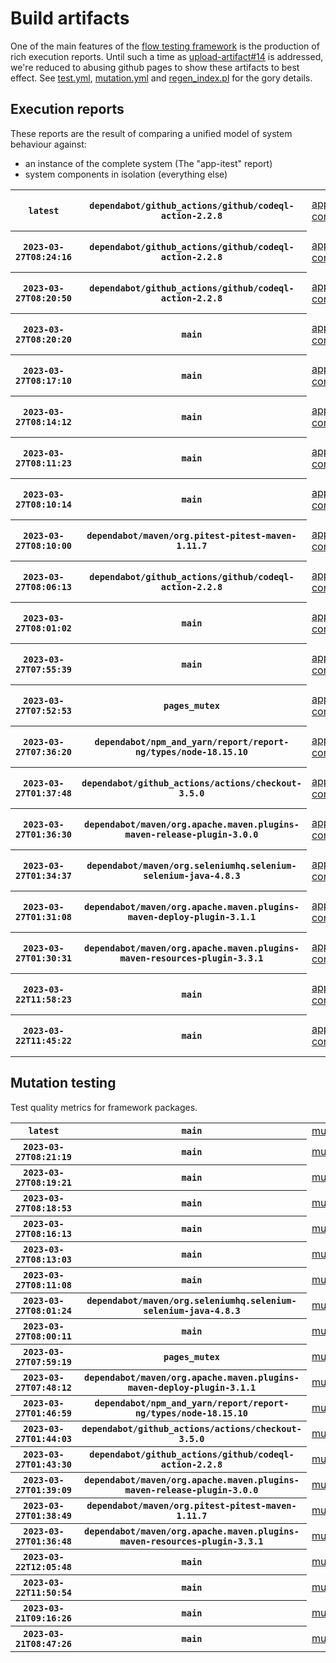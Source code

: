 # Build artifacts

One of the main features of the [flow testing framework](https://github.com/Mastercard/flow) is the production of rich execution reports.
Until such a time as [upload-artifact#14](https://github.com/actions/upload-artifact/issues/14) is addressed, we're reduced to abusing github pages to show these artifacts to best effect.
See [test.yml](https://github.com/Mastercard/flow/blob/main/.github/workflows/test.yml), [mutation.yml](https://github.com/Mastercard/flow/blob/main/.github/workflows/mutation.yml) and [regen_index.pl](https://github.com/Mastercard/flow/blob/pages/regen_index.pl) for the gory details.

## Execution reports

These reports are the result of comparing a unified model of system behaviour against:
 * an instance of the complete system (The "app-itest" report)
 * system components in isolation (everything else)

<!-- start:execution -->
<table>
	<tbody>
		<tr> <th><code>latest</code></th>
			 <th><code>dependabot/github_actions/github/codeql-action-2.2.8</code></th>
			<td><a href="execution/latest/flow_execution_reports/example/app-core/target/mctf/latest/index.html">app-core</a></td>
			<td><a href="execution/latest/flow_execution_reports/example/app-histogram/target/mctf/latest/index.html">app-histogram</a></td>
			<td><a href="execution/latest/flow_execution_reports/example/app-itest/target/mctf/latest/index.html">app-itest</a></td>
			<td><a href="execution/latest/flow_execution_reports/example/app-queue/target/mctf/latest/index.html">app-queue</a></td>
			<td><a href="execution/latest/flow_execution_reports/example/app-store/target/mctf/latest/index.html">app-store</a></td>
			<td><a href="execution/latest/flow_execution_reports/example/app-ui/target/mctf/latest/index.html">app-ui</a></td>
			<td><a href="execution/latest/flow_execution_reports/example/app-web-ui/target/mctf/latest/index.html">app-web-ui</a></td>
		</tr>
		<tr> <th><code>2023-03-27T08:24:16</code></th>
			 <th><code>dependabot/github_actions/github/codeql-action-2.2.8</code></th>
			<td><a href="execution/1679905456/flow_execution_reports/example/app-core/target/mctf/latest/index.html">app-core</a></td>
			<td><a href="execution/1679905456/flow_execution_reports/example/app-histogram/target/mctf/latest/index.html">app-histogram</a></td>
			<td><a href="execution/1679905456/flow_execution_reports/example/app-itest/target/mctf/latest/index.html">app-itest</a></td>
			<td><a href="execution/1679905456/flow_execution_reports/example/app-queue/target/mctf/latest/index.html">app-queue</a></td>
			<td><a href="execution/1679905456/flow_execution_reports/example/app-store/target/mctf/latest/index.html">app-store</a></td>
			<td><a href="execution/1679905456/flow_execution_reports/example/app-ui/target/mctf/latest/index.html">app-ui</a></td>
			<td><a href="execution/1679905456/flow_execution_reports/example/app-web-ui/target/mctf/latest/index.html">app-web-ui</a></td>
		</tr>
		<tr> <th><code>2023-03-27T08:20:50</code></th>
			 <th><code>dependabot/github_actions/github/codeql-action-2.2.8</code></th>
			<td><a href="execution/1679905250/flow_execution_reports/example/app-core/target/mctf/latest/index.html">app-core</a></td>
			<td><a href="execution/1679905250/flow_execution_reports/example/app-histogram/target/mctf/latest/index.html">app-histogram</a></td>
			<td><a href="execution/1679905250/flow_execution_reports/example/app-itest/target/mctf/latest/index.html">app-itest</a></td>
			<td><a href="execution/1679905250/flow_execution_reports/example/app-queue/target/mctf/latest/index.html">app-queue</a></td>
			<td><a href="execution/1679905250/flow_execution_reports/example/app-store/target/mctf/latest/index.html">app-store</a></td>
			<td><a href="execution/1679905250/flow_execution_reports/example/app-ui/target/mctf/latest/index.html">app-ui</a></td>
			<td><a href="execution/1679905250/flow_execution_reports/example/app-web-ui/target/mctf/latest/index.html">app-web-ui</a></td>
		</tr>
		<tr> <th><code>2023-03-27T08:20:20</code></th>
			 <th><code>main</code></th>
			<td><a href="execution/1679905220/flow_execution_reports/example/app-core/target/mctf/latest/index.html">app-core</a></td>
			<td><a href="execution/1679905220/flow_execution_reports/example/app-histogram/target/mctf/latest/index.html">app-histogram</a></td>
			<td><a href="execution/1679905220/flow_execution_reports/example/app-itest/target/mctf/latest/index.html">app-itest</a></td>
			<td><a href="execution/1679905220/flow_execution_reports/example/app-queue/target/mctf/latest/index.html">app-queue</a></td>
			<td><a href="execution/1679905220/flow_execution_reports/example/app-store/target/mctf/latest/index.html">app-store</a></td>
			<td><a href="execution/1679905220/flow_execution_reports/example/app-ui/target/mctf/latest/index.html">app-ui</a></td>
			<td><a href="execution/1679905220/flow_execution_reports/example/app-web-ui/target/mctf/latest/index.html">app-web-ui</a></td>
		</tr>
		<tr> <th><code>2023-03-27T08:17:10</code></th>
			 <th><code>main</code></th>
			<td><a href="execution/1679905030/flow_execution_reports/example/app-core/target/mctf/latest/index.html">app-core</a></td>
			<td><a href="execution/1679905030/flow_execution_reports/example/app-histogram/target/mctf/latest/index.html">app-histogram</a></td>
			<td><a href="execution/1679905030/flow_execution_reports/example/app-itest/target/mctf/latest/index.html">app-itest</a></td>
			<td><a href="execution/1679905030/flow_execution_reports/example/app-queue/target/mctf/latest/index.html">app-queue</a></td>
			<td><a href="execution/1679905030/flow_execution_reports/example/app-store/target/mctf/latest/index.html">app-store</a></td>
			<td><a href="execution/1679905030/flow_execution_reports/example/app-ui/target/mctf/latest/index.html">app-ui</a></td>
			<td><a href="execution/1679905030/flow_execution_reports/example/app-web-ui/target/mctf/latest/index.html">app-web-ui</a></td>
		</tr>
		<tr> <th><code>2023-03-27T08:14:12</code></th>
			 <th><code>main</code></th>
			<td><a href="execution/1679904852/flow_execution_reports/example/app-core/target/mctf/latest/index.html">app-core</a></td>
			<td><a href="execution/1679904852/flow_execution_reports/example/app-histogram/target/mctf/latest/index.html">app-histogram</a></td>
			<td><a href="execution/1679904852/flow_execution_reports/example/app-itest/target/mctf/latest/index.html">app-itest</a></td>
			<td><a href="execution/1679904852/flow_execution_reports/example/app-queue/target/mctf/latest/index.html">app-queue</a></td>
			<td><a href="execution/1679904852/flow_execution_reports/example/app-store/target/mctf/latest/index.html">app-store</a></td>
			<td><a href="execution/1679904852/flow_execution_reports/example/app-ui/target/mctf/latest/index.html">app-ui</a></td>
			<td><a href="execution/1679904852/flow_execution_reports/example/app-web-ui/target/mctf/latest/index.html">app-web-ui</a></td>
		</tr>
		<tr> <th><code>2023-03-27T08:11:23</code></th>
			 <th><code>main</code></th>
			<td><a href="execution/1679904683/flow_execution_reports/example/app-core/target/mctf/latest/index.html">app-core</a></td>
			<td><a href="execution/1679904683/flow_execution_reports/example/app-histogram/target/mctf/latest/index.html">app-histogram</a></td>
			<td><a href="execution/1679904683/flow_execution_reports/example/app-itest/target/mctf/latest/index.html">app-itest</a></td>
			<td><a href="execution/1679904683/flow_execution_reports/example/app-queue/target/mctf/latest/index.html">app-queue</a></td>
			<td><a href="execution/1679904683/flow_execution_reports/example/app-store/target/mctf/latest/index.html">app-store</a></td>
			<td><a href="execution/1679904683/flow_execution_reports/example/app-ui/target/mctf/latest/index.html">app-ui</a></td>
			<td><a href="execution/1679904683/flow_execution_reports/example/app-web-ui/target/mctf/latest/index.html">app-web-ui</a></td>
		</tr>
		<tr> <th><code>2023-03-27T08:10:14</code></th>
			 <th><code>main</code></th>
			<td><a href="execution/1679904614/flow_execution_reports/example/app-core/target/mctf/latest/index.html">app-core</a></td>
			<td><a href="execution/1679904614/flow_execution_reports/example/app-histogram/target/mctf/latest/index.html">app-histogram</a></td>
			<td><a href="execution/1679904614/flow_execution_reports/example/app-itest/target/mctf/latest/index.html">app-itest</a></td>
			<td><a href="execution/1679904614/flow_execution_reports/example/app-queue/target/mctf/latest/index.html">app-queue</a></td>
			<td><a href="execution/1679904614/flow_execution_reports/example/app-store/target/mctf/latest/index.html">app-store</a></td>
			<td><a href="execution/1679904614/flow_execution_reports/example/app-ui/target/mctf/latest/index.html">app-ui</a></td>
			<td><a href="execution/1679904614/flow_execution_reports/example/app-web-ui/target/mctf/latest/index.html">app-web-ui</a></td>
		</tr>
		<tr> <th><code>2023-03-27T08:10:00</code></th>
			 <th><code>dependabot/maven/org.pitest-pitest-maven-1.11.7</code></th>
			<td><a href="execution/1679904600/flow_execution_reports/example/app-core/target/mctf/latest/index.html">app-core</a></td>
			<td><a href="execution/1679904600/flow_execution_reports/example/app-histogram/target/mctf/latest/index.html">app-histogram</a></td>
			<td><a href="execution/1679904600/flow_execution_reports/example/app-itest/target/mctf/latest/index.html">app-itest</a></td>
			<td><a href="execution/1679904600/flow_execution_reports/example/app-queue/target/mctf/latest/index.html">app-queue</a></td>
			<td><a href="execution/1679904600/flow_execution_reports/example/app-store/target/mctf/latest/index.html">app-store</a></td>
			<td><a href="execution/1679904600/flow_execution_reports/example/app-ui/target/mctf/latest/index.html">app-ui</a></td>
			<td><a href="execution/1679904600/flow_execution_reports/example/app-web-ui/target/mctf/latest/index.html">app-web-ui</a></td>
		</tr>
		<tr> <th><code>2023-03-27T08:06:13</code></th>
			 <th><code>dependabot/github_actions/github/codeql-action-2.2.8</code></th>
			<td><a href="execution/1679904373/flow_execution_reports/example/app-core/target/mctf/latest/index.html">app-core</a></td>
			<td><a href="execution/1679904373/flow_execution_reports/example/app-histogram/target/mctf/latest/index.html">app-histogram</a></td>
			<td><a href="execution/1679904373/flow_execution_reports/example/app-itest/target/mctf/latest/index.html">app-itest</a></td>
			<td><a href="execution/1679904373/flow_execution_reports/example/app-queue/target/mctf/latest/index.html">app-queue</a></td>
			<td><a href="execution/1679904373/flow_execution_reports/example/app-store/target/mctf/latest/index.html">app-store</a></td>
			<td><a href="execution/1679904373/flow_execution_reports/example/app-ui/target/mctf/latest/index.html">app-ui</a></td>
			<td><a href="execution/1679904373/flow_execution_reports/example/app-web-ui/target/mctf/latest/index.html">app-web-ui</a></td>
		</tr>
		<tr> <th><code>2023-03-27T08:01:02</code></th>
			 <th><code>main</code></th>
			<td><a href="execution/1679904062/flow_execution_reports/example/app-core/target/mctf/latest/index.html">app-core</a></td>
			<td><a href="execution/1679904062/flow_execution_reports/example/app-histogram/target/mctf/latest/index.html">app-histogram</a></td>
			<td><a href="execution/1679904062/flow_execution_reports/example/app-itest/target/mctf/latest/index.html">app-itest</a></td>
			<td><a href="execution/1679904062/flow_execution_reports/example/app-queue/target/mctf/latest/index.html">app-queue</a></td>
			<td><a href="execution/1679904062/flow_execution_reports/example/app-store/target/mctf/latest/index.html">app-store</a></td>
			<td><a href="execution/1679904062/flow_execution_reports/example/app-ui/target/mctf/latest/index.html">app-ui</a></td>
			<td><a href="execution/1679904062/flow_execution_reports/example/app-web-ui/target/mctf/latest/index.html">app-web-ui</a></td>
		</tr>
		<tr> <th><code>2023-03-27T07:55:39</code></th>
			 <th><code>main</code></th>
			<td><a href="execution/1679903739/flow_execution_reports/example/app-core/target/mctf/latest/index.html">app-core</a></td>
			<td><a href="execution/1679903739/flow_execution_reports/example/app-histogram/target/mctf/latest/index.html">app-histogram</a></td>
			<td><a href="execution/1679903739/flow_execution_reports/example/app-itest/target/mctf/latest/index.html">app-itest</a></td>
			<td><a href="execution/1679903739/flow_execution_reports/example/app-queue/target/mctf/latest/index.html">app-queue</a></td>
			<td><a href="execution/1679903739/flow_execution_reports/example/app-store/target/mctf/latest/index.html">app-store</a></td>
			<td><a href="execution/1679903739/flow_execution_reports/example/app-ui/target/mctf/latest/index.html">app-ui</a></td>
			<td><a href="execution/1679903739/flow_execution_reports/example/app-web-ui/target/mctf/latest/index.html">app-web-ui</a></td>
		</tr>
		<tr> <th><code>2023-03-27T07:52:53</code></th>
			 <th><code>pages_mutex</code></th>
			<td><a href="execution/1679903573/flow_execution_reports/example/app-core/target/mctf/latest/index.html">app-core</a></td>
			<td><a href="execution/1679903573/flow_execution_reports/example/app-histogram/target/mctf/latest/index.html">app-histogram</a></td>
			<td><a href="execution/1679903573/flow_execution_reports/example/app-itest/target/mctf/latest/index.html">app-itest</a></td>
			<td><a href="execution/1679903573/flow_execution_reports/example/app-queue/target/mctf/latest/index.html">app-queue</a></td>
			<td><a href="execution/1679903573/flow_execution_reports/example/app-store/target/mctf/latest/index.html">app-store</a></td>
			<td><a href="execution/1679903573/flow_execution_reports/example/app-ui/target/mctf/latest/index.html">app-ui</a></td>
			<td><a href="execution/1679903573/flow_execution_reports/example/app-web-ui/target/mctf/latest/index.html">app-web-ui</a></td>
		</tr>
		<tr> <th><code>2023-03-27T07:36:20</code></th>
			 <th><code>dependabot/npm_and_yarn/report/report-ng/types/node-18.15.10</code></th>
			<td><a href="execution/1679902580/flow_execution_reports/example/app-core/target/mctf/latest/index.html">app-core</a></td>
			<td><a href="execution/1679902580/flow_execution_reports/example/app-histogram/target/mctf/latest/index.html">app-histogram</a></td>
			<td><a href="execution/1679902580/flow_execution_reports/example/app-itest/target/mctf/latest/index.html">app-itest</a></td>
			<td><a href="execution/1679902580/flow_execution_reports/example/app-queue/target/mctf/latest/index.html">app-queue</a></td>
			<td><a href="execution/1679902580/flow_execution_reports/example/app-store/target/mctf/latest/index.html">app-store</a></td>
			<td><a href="execution/1679902580/flow_execution_reports/example/app-ui/target/mctf/latest/index.html">app-ui</a></td>
			<td><a href="execution/1679902580/flow_execution_reports/example/app-web-ui/target/mctf/latest/index.html">app-web-ui</a></td>
		</tr>
		<tr> <th><code>2023-03-27T01:37:48</code></th>
			 <th><code>dependabot/github_actions/actions/checkout-3.5.0</code></th>
			<td><a href="execution/1679881068/flow_execution_reports/example/app-core/target/mctf/latest/index.html">app-core</a></td>
			<td><a href="execution/1679881068/flow_execution_reports/example/app-histogram/target/mctf/latest/index.html">app-histogram</a></td>
			<td><a href="execution/1679881068/flow_execution_reports/example/app-itest/target/mctf/latest/index.html">app-itest</a></td>
			<td><a href="execution/1679881068/flow_execution_reports/example/app-queue/target/mctf/latest/index.html">app-queue</a></td>
			<td><a href="execution/1679881068/flow_execution_reports/example/app-store/target/mctf/latest/index.html">app-store</a></td>
			<td><a href="execution/1679881068/flow_execution_reports/example/app-ui/target/mctf/latest/index.html">app-ui</a></td>
			<td><a href="execution/1679881068/flow_execution_reports/example/app-web-ui/target/mctf/latest/index.html">app-web-ui</a></td>
		</tr>
		<tr> <th><code>2023-03-27T01:36:30</code></th>
			 <th><code>dependabot/maven/org.apache.maven.plugins-maven-release-plugin-3.0.0</code></th>
			<td><a href="execution/1679880990/flow_execution_reports/example/app-core/target/mctf/latest/index.html">app-core</a></td>
			<td><a href="execution/1679880990/flow_execution_reports/example/app-histogram/target/mctf/latest/index.html">app-histogram</a></td>
			<td><a href="execution/1679880990/flow_execution_reports/example/app-itest/target/mctf/latest/index.html">app-itest</a></td>
			<td><a href="execution/1679880990/flow_execution_reports/example/app-queue/target/mctf/latest/index.html">app-queue</a></td>
			<td><a href="execution/1679880990/flow_execution_reports/example/app-store/target/mctf/latest/index.html">app-store</a></td>
			<td><a href="execution/1679880990/flow_execution_reports/example/app-ui/target/mctf/latest/index.html">app-ui</a></td>
			<td><a href="execution/1679880990/flow_execution_reports/example/app-web-ui/target/mctf/latest/index.html">app-web-ui</a></td>
		</tr>
		<tr> <th><code>2023-03-27T01:34:37</code></th>
			 <th><code>dependabot/maven/org.seleniumhq.selenium-selenium-java-4.8.3</code></th>
			<td><a href="execution/1679880877/flow_execution_reports/example/app-core/target/mctf/latest/index.html">app-core</a></td>
			<td><a href="execution/1679880877/flow_execution_reports/example/app-histogram/target/mctf/latest/index.html">app-histogram</a></td>
			<td><a href="execution/1679880877/flow_execution_reports/example/app-itest/target/mctf/latest/index.html">app-itest</a></td>
			<td><a href="execution/1679880877/flow_execution_reports/example/app-queue/target/mctf/latest/index.html">app-queue</a></td>
			<td><a href="execution/1679880877/flow_execution_reports/example/app-store/target/mctf/latest/index.html">app-store</a></td>
			<td><a href="execution/1679880877/flow_execution_reports/example/app-ui/target/mctf/latest/index.html">app-ui</a></td>
			<td><a href="execution/1679880877/flow_execution_reports/example/app-web-ui/target/mctf/latest/index.html">app-web-ui</a></td>
		</tr>
		<tr> <th><code>2023-03-27T01:31:08</code></th>
			 <th><code>dependabot/maven/org.apache.maven.plugins-maven-deploy-plugin-3.1.1</code></th>
			<td><a href="execution/1679880668/flow_execution_reports/example/app-core/target/mctf/latest/index.html">app-core</a></td>
			<td><a href="execution/1679880668/flow_execution_reports/example/app-histogram/target/mctf/latest/index.html">app-histogram</a></td>
			<td><a href="execution/1679880668/flow_execution_reports/example/app-itest/target/mctf/latest/index.html">app-itest</a></td>
			<td><a href="execution/1679880668/flow_execution_reports/example/app-queue/target/mctf/latest/index.html">app-queue</a></td>
			<td><a href="execution/1679880668/flow_execution_reports/example/app-store/target/mctf/latest/index.html">app-store</a></td>
			<td><a href="execution/1679880668/flow_execution_reports/example/app-ui/target/mctf/latest/index.html">app-ui</a></td>
			<td><a href="execution/1679880668/flow_execution_reports/example/app-web-ui/target/mctf/latest/index.html">app-web-ui</a></td>
		</tr>
		<tr> <th><code>2023-03-27T01:30:31</code></th>
			 <th><code>dependabot/maven/org.apache.maven.plugins-maven-resources-plugin-3.3.1</code></th>
			<td><a href="execution/1679880631/flow_execution_reports/example/app-core/target/mctf/latest/index.html">app-core</a></td>
			<td><a href="execution/1679880631/flow_execution_reports/example/app-histogram/target/mctf/latest/index.html">app-histogram</a></td>
			<td><a href="execution/1679880631/flow_execution_reports/example/app-itest/target/mctf/latest/index.html">app-itest</a></td>
			<td><a href="execution/1679880631/flow_execution_reports/example/app-queue/target/mctf/latest/index.html">app-queue</a></td>
			<td><a href="execution/1679880631/flow_execution_reports/example/app-store/target/mctf/latest/index.html">app-store</a></td>
			<td><a href="execution/1679880631/flow_execution_reports/example/app-ui/target/mctf/latest/index.html">app-ui</a></td>
			<td><a href="execution/1679880631/flow_execution_reports/example/app-web-ui/target/mctf/latest/index.html">app-web-ui</a></td>
		</tr>
		<tr> <th><code>2023-03-22T11:58:23</code></th>
			 <th><code>main</code></th>
			<td><a href="execution/1679486303/flow_execution_reports/example/app-core/target/mctf/latest/index.html">app-core</a></td>
			<td><a href="execution/1679486303/flow_execution_reports/example/app-histogram/target/mctf/latest/index.html">app-histogram</a></td>
			<td><a href="execution/1679486303/flow_execution_reports/example/app-itest/target/mctf/latest/index.html">app-itest</a></td>
			<td><a href="execution/1679486303/flow_execution_reports/example/app-queue/target/mctf/latest/index.html">app-queue</a></td>
			<td><a href="execution/1679486303/flow_execution_reports/example/app-store/target/mctf/latest/index.html">app-store</a></td>
			<td><a href="execution/1679486303/flow_execution_reports/example/app-ui/target/mctf/latest/index.html">app-ui</a></td>
			<td><a href="execution/1679486303/flow_execution_reports/example/app-web-ui/target/mctf/latest/index.html">app-web-ui</a></td>
		</tr>
		<tr> <th><code>2023-03-22T11:45:22</code></th>
			 <th><code>main</code></th>
			<td><a href="execution/1679485522/flow_execution_reports/example/app-core/target/mctf/latest/index.html">app-core</a></td>
			<td><a href="execution/1679485522/flow_execution_reports/example/app-histogram/target/mctf/latest/index.html">app-histogram</a></td>
			<td><a href="execution/1679485522/flow_execution_reports/example/app-itest/target/mctf/latest/index.html">app-itest</a></td>
			<td><a href="execution/1679485522/flow_execution_reports/example/app-queue/target/mctf/latest/index.html">app-queue</a></td>
			<td><a href="execution/1679485522/flow_execution_reports/example/app-store/target/mctf/latest/index.html">app-store</a></td>
			<td><a href="execution/1679485522/flow_execution_reports/example/app-ui/target/mctf/latest/index.html">app-ui</a></td>
			<td><a href="execution/1679485522/flow_execution_reports/example/app-web-ui/target/mctf/latest/index.html">app-web-ui</a></td>
		</tr>
	</tbody>
</table>
<!-- end:execution -->

## Mutation testing

Test quality metrics for framework packages.

<!-- start:mutation -->
<table>
	<tbody>
		<tr> <th><code>latest</code></th>
			 <th><code>main</code></th>
			<td><a href="mutation/latest/mutation_report/index.html">mutation</a></td>
		</tr>
		<tr> <th><code>2023-03-27T08:21:19</code></th>
			 <th><code>main</code></th>
			<td><a href="mutation/1679905279/mutation_report/index.html">mutation</a></td>
		</tr>
		<tr> <th><code>2023-03-27T08:19:21</code></th>
			 <th><code>main</code></th>
			<td><a href="mutation/1679905161/mutation_report/index.html">mutation</a></td>
		</tr>
		<tr> <th><code>2023-03-27T08:18:53</code></th>
			 <th><code>main</code></th>
			<td><a href="mutation/1679905133/mutation_report/index.html">mutation</a></td>
		</tr>
		<tr> <th><code>2023-03-27T08:16:13</code></th>
			 <th><code>main</code></th>
			<td><a href="mutation/1679904973/mutation_report/index.html">mutation</a></td>
		</tr>
		<tr> <th><code>2023-03-27T08:13:03</code></th>
			 <th><code>main</code></th>
			<td><a href="mutation/1679904783/mutation_report/index.html">mutation</a></td>
		</tr>
		<tr> <th><code>2023-03-27T08:11:08</code></th>
			 <th><code>main</code></th>
			<td><a href="mutation/1679904668/mutation_report/index.html">mutation</a></td>
		</tr>
		<tr> <th><code>2023-03-27T08:01:24</code></th>
			 <th><code>dependabot/maven/org.seleniumhq.selenium-selenium-java-4.8.3</code></th>
			<td><a href="mutation/1679904084/mutation_report/index.html">mutation</a></td>
		</tr>
		<tr> <th><code>2023-03-27T08:00:11</code></th>
			 <th><code>main</code></th>
			<td><a href="mutation/1679904011/mutation_report/index.html">mutation</a></td>
		</tr>
		<tr> <th><code>2023-03-27T07:59:19</code></th>
			 <th><code>pages_mutex</code></th>
			<td><a href="mutation/1679903959/mutation_report/index.html">mutation</a></td>
		</tr>
		<tr> <th><code>2023-03-27T07:48:12</code></th>
			 <th><code>dependabot/maven/org.apache.maven.plugins-maven-deploy-plugin-3.1.1</code></th>
			<td><a href="mutation/1679903292/mutation_report/index.html">mutation</a></td>
		</tr>
		<tr> <th><code>2023-03-27T01:46:59</code></th>
			 <th><code>dependabot/npm_and_yarn/report/report-ng/types/node-18.15.10</code></th>
			<td><a href="mutation/1679881619/mutation_report/index.html">mutation</a></td>
		</tr>
		<tr> <th><code>2023-03-27T01:44:03</code></th>
			 <th><code>dependabot/github_actions/actions/checkout-3.5.0</code></th>
			<td><a href="mutation/1679881443/mutation_report/index.html">mutation</a></td>
		</tr>
		<tr> <th><code>2023-03-27T01:43:30</code></th>
			 <th><code>dependabot/github_actions/github/codeql-action-2.2.8</code></th>
			<td><a href="mutation/1679881410/mutation_report/index.html">mutation</a></td>
		</tr>
		<tr> <th><code>2023-03-27T01:39:09</code></th>
			 <th><code>dependabot/maven/org.apache.maven.plugins-maven-release-plugin-3.0.0</code></th>
			<td><a href="mutation/1679881149/mutation_report/index.html">mutation</a></td>
		</tr>
		<tr> <th><code>2023-03-27T01:38:49</code></th>
			 <th><code>dependabot/maven/org.pitest-pitest-maven-1.11.7</code></th>
			<td><a href="mutation/1679881129/mutation_report/index.html">mutation</a></td>
		</tr>
		<tr> <th><code>2023-03-27T01:36:48</code></th>
			 <th><code>dependabot/maven/org.apache.maven.plugins-maven-resources-plugin-3.3.1</code></th>
			<td><a href="mutation/1679881008/mutation_report/index.html">mutation</a></td>
		</tr>
		<tr> <th><code>2023-03-22T12:05:48</code></th>
			 <th><code>main</code></th>
			<td><a href="mutation/1679486748/mutation_report/index.html">mutation</a></td>
		</tr>
		<tr> <th><code>2023-03-22T11:50:54</code></th>
			 <th><code>main</code></th>
			<td><a href="mutation/1679485854/mutation_report/index.html">mutation</a></td>
		</tr>
		<tr> <th><code>2023-03-21T09:16:26</code></th>
			 <th><code>main</code></th>
			<td><a href="mutation/1679390186/mutation_report/index.html">mutation</a></td>
		</tr>
		<tr> <th><code>2023-03-21T08:47:26</code></th>
			 <th><code>main</code></th>
			<td><a href="mutation/1679388446/mutation_report/index.html">mutation</a></td>
		</tr>
	</tbody>
</table>
<!-- end:mutation -->
